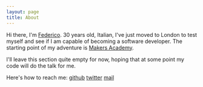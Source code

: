```yaml
---
layout: page
title: About
---
```


Hi there, I'm [Federico](https://github.com/federicomaffei).
30 years old, Italian, I've just moved to London to test myself and see if I am capable of becoming a software developer.
The starting point of my adventure is [Makers Academy](http://http://www.makersacademy.com/).

I'll leave this section quite empty for now, hoping that at some point my code will do the talk for me.

Here's how to reach me: 
[github](https://github.com/federicomaffei)
[twitter](http://twitter.com/foltoc)
[mail](federico.maffei@gmail.com)